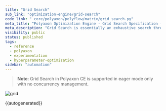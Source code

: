 ```yaml
---
title: "Grid Search"
sub_link: "optimization-engine/grid-search"
code_link: " core/polyaxon/polyflow/matrix/grid_search.py"
meta_title: "Polyaxon Optimization Engine - Grid Search Specification - Polyaxon References"
meta_description: "Grid Search is essentially an exhaustive search through a manually specified set of hyperparameters."
visibility: public
status: published
tags:
  - reference
  - polyaxon
  - experimentation
  - hyperparameter-optimization
sidebar: "automation"
---
```


> **Note**: Grid Search in Polyaxon CE is supported in eager mode only with no concurrency management.

![grid](../../../../content/images/references/optimization-engine/grid-search.png)

{{autogenerated}}

